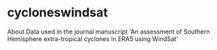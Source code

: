 # cycloneswindsat
About Data used in the journal manuscript 'An assessment of Southern Hemisphere extra-tropical cyclones in ERA5 using WindSat'
